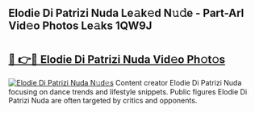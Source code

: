 ## Elodie Di Patrizi Nuda Le𝚊k𝚎d N𝚞𝚍e - Part-Arl Vid𝚎o Photos Le𝚊ks 1QW9J

# <h2><a href="http://fbft7ym.evod.top/?m=Elodie+Di+Patrizi+Nuda">🔗 👉🔴 Elodie Di Patrizi Nuda Vid𝚎o Ph𝚘t𝚘s</a></h2>

[![Elodie Di Patrizi Nuda N𝚞d𝚎s](https://i.imgur.com/8V9OHl7.gif)](http://fbft7ym.evod.top/?m=Elodie+Di+Patrizi+Nuda)
Content creator Elodie Di Patrizi Nuda focusing on dance trends and lifestyle snippets. Public figures Elodie Di Patrizi Nuda are often targeted by critics and opponents. 
